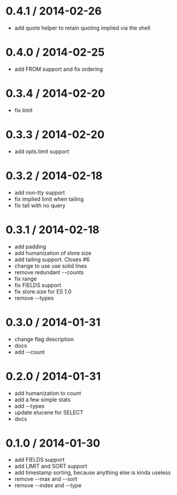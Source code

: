 
0.4.1 / 2014-02-26
==================

 * add quote helper to retain quoting implied via the shell

0.4.0 / 2014-02-25
==================

 * add FROM support and fix ordering

0.3.4 / 2014-02-20
==================

 * fix limit

0.3.3 / 2014-02-20
==================

 * add opts.limit support

0.3.2 / 2014-02-18
==================

 * add non-tty support
 * fix implied limit when tailing
 * fix tail with no query

0.3.1 / 2014-02-18
==================

 * add padding
 * add humanization of store size
 * add tailing support. Closes #6
 * change to use use solid lines
 * remove redundant --counts
 * fix range
 * fix FIELDS support
 * fix store.size for ES 1.0
 * remove --types

0.3.0 / 2014-01-31
==================

 * change flag description
 * docs
 * add --count

0.2.0 / 2014-01-31
==================

 * add humanization to count
 * add a few simple stats
 * add --types
 * update elucene for SELECT
 * docs

0.1.0 / 2014-01-30
==================

 * add FIELDS support
 * add LIMIT and SORT support
 * add timestamp sorting, because anything else is kinda useless
 * remove --max and --sort
 * remove --index and --type
